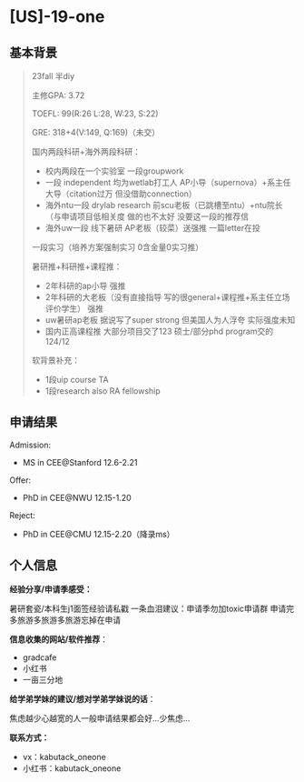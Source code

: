 # \[US\]-19-one

## 基本背景

>23fall 半diy
>
>主修GPA: 3.72
>
>TOEFL: 99(R:26 L:28, W:23, S:22)
>
>GRE: 318+4(V:149, Q:169)（未交）
>
>国内两段科研+海外两段科研：
>
>+ 校内两段在一个实验室 一段groupwork
>+ 一段 independent 均为wetlab打工人 AP小导（supernova）+系主任大导（citation过万 但没借助connection） 
>+ 海外ntu一段 drylab research 前scu老板（已跳槽至ntu）+ntu院长（与申请项目低相关度 做的也不太好 没要这一段的推荐信 
>+ 海外uw一段 线下暑研 AP老板（较菜）送强推 一篇letter在投
>
>一段实习（培养方案强制实习 0含金量0实习推）
>
>暑研推+科研推+课程推：
>
>+ 2年科研的ap小导 强推
>+ 2年科研的大老板（没有直接指导 写的很general+课程推+系主任立场评价学生） 强推 
>+ uw暑研ap老板 据说写了super strong 但美国人为人浮夸 实际强度未知 
>+ 国内正高课程推 大部分项目交了123 硕士/部分phd program交的124/12
>
>软背景补充：
>
>+ 1段uip course TA
>+ 1段research also RA fellowship

## 申请结果

Admission:

+ MS in CEE@Stanford 12.6-2.21

Offer:

+  PhD in CEE@NWU 12.15-1.20

Reject:

+ PhD in CEE@CMU 12.15-2.20（降录ms）



## 个人信息

**经验分享/申请季感受：**

暑研套瓷/本科生j1面签经验请私戳 一条血泪建议：申请季勿加toxic申请群 申请完多旅游多旅游多旅游忘掉在申请

**信息收集的网站/软件推荐**：

+ gradcafe
+ 小红书
+ 一亩三分地

**给学弟学妹的建议/想对学弟学妹说的话**：

焦虑越少心越宽的人一般申请结果都会好…少焦虑…

**联系方式：**

+ vx：kabutack_oneone
+ 小红书：kabutack_oneone